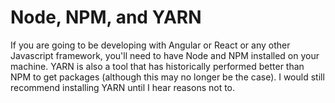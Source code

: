 # Node, NPM, and YARN

If you are going to be developing with Angular or React or any other Javascript framework, you'll need to have Node and NPM installed on your machine.  YARN is also a tool that has historically performed better than NPM to get packages (although this may no longer be the case).  I would still recommend installing YARN until I hear reasons not to.

